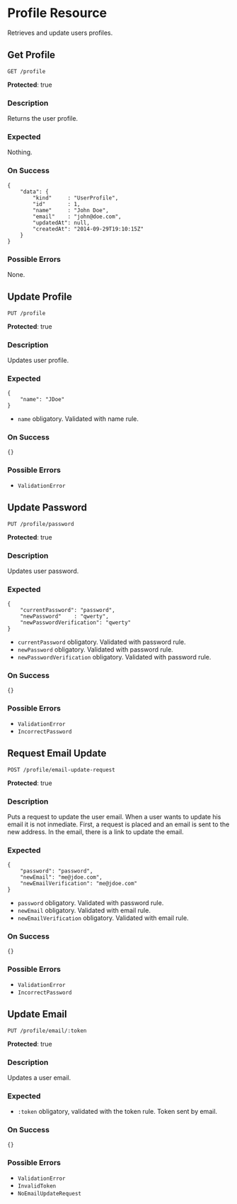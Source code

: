 # Profile Resource

Retrieves and update users profiles.


## Get Profile

`GET /profile`

**Protected**: true

### Description

Returns the user profile.

### Expected

Nothing.

### On Success

```
{
    "data": {
        "kind"     : "UserProfile",
        "id"       : 1,
        "name"     : "John Doe",
        "email"    : "john@doe.com",
        "updatedAt": null,
        "createdAt": "2014-09-29T19:10:15Z"
    }
}
```

### Possible Errors

None.


## Update Profile

`PUT /profile`

**Protected**: true

### Description

Updates user profile.

### Expected

```
{
    "name": "JDoe"
}
```

- `name` obligatory. Validated with name rule.

### On Success

```
{}
```

### Possible Errors

- `ValidationError`


## Update Password

`PUT /profile/password`

**Protected**: true

### Description

Updates user password.

### Expected

```
{
    "currentPassword": "password",
    "newPassword"    : "qwerty",
    "newPasswordVerification": "qwerty"
}
```

- `currentPassword` obligatory. Validated with password rule.
- `newPassword` obligatory. Validated with password rule.
- `newPasswordVerification` obligatory. Validated with password rule.

### On Success

```
{}
```

### Possible Errors

- `ValidationError`
- `IncorrectPassword`


## Request Email Update

`POST /profile/email-update-request`

**Protected**: true

### Description

Puts a request to update the user email. When a user wants to update his email it is not inmediate. First, a request is placed and an email is sent to the new address. In the email, there is a link to update the email.

### Expected

```
{
    "password": "password",
    "newEmail": "me@jdoe.com",
    "newEmailVerification": "me@jdoe.com"
}
```

- `password` obligatory. Validated with password rule.
- `newEmail` obligatory. Validated with email rule.
- `newEmailVerification` obligatory. Validated with email rule.

### On Success

```
{}
```

### Possible Errors

- `ValidationError`
- `IncorrectPassword`


## Update Email

`PUT /profile/email/:token`

**Protected**: true

### Description

Updates a user email.

### Expected

- `:token` obligatory, validated with the token rule. Token sent by email.

### On Success

```
{}
```

### Possible Errors

- `ValidationError`
- `InvalidToken`
- `NoEmailUpdateRequest`
